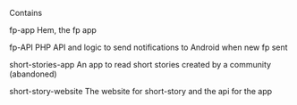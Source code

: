 Contains

fp-app
Hem, the fp app

fp-API
PHP API and logic to send notifications to Android when new fp sent

short-stories-app
An app to read short stories created by a community (abandoned)

short-story-website
The website for short-story and the api for the app
